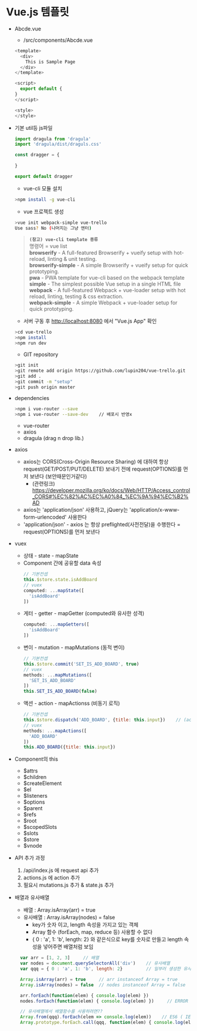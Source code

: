 # Vue.js 템플릿

- Abcde.vue
  - /src/components/Abcde.vue
  ```js
  <template>
    <div>
      This is Sample Page
    </div>
  </template>

  <script>
    export default {
  }
  </script>

  <style>
  </style>
  ```

- 기본 util등 js파일
  ```js
  import dragula from 'dragula'
  import 'dragula/dist/draguls.css'

  const dragger = {
    
  }

  export default dragger
  ```


  - vue-cli 모듈 설치
  ```sh
  >npm install -g vue-cli
  ```
  - vue 프로젝트 생성
  ```sh
  >vue init webpack-simple vue-trello
  Use sass? No (나머지는 그냥 엔터)
  ```
  >**`(참고) vue-cli template 종류`**<br>
  명령어 = vue list<br>
    <b>browserify</b> - A full-featured Browserify + vueify setup with hot-reload, linting & unit testing.<br>
    <b>browserify-simple</b> - A simple Browserify + vueify setup for quick prototyping.<br>
    <b>pwa</b> - PWA template for vue-cli based on the webpack template<br>
    <b>simple</b> - The simplest possible Vue setup in a single HTML file<br>
    <b>webpack</b> - A full-featured Webpack + vue-loader setup with hot reload, linting, testing & css extraction.<br>
    <b>webpack-simple</b> - A simple Webpack + vue-loader setup for quick prototyping.<br>


  - 서버 구동 후 <http://localhost:8080> 에서 "Vue.js App" 확인
  ```sh
  >cd vue-trello
  >npm install
  >npm run dev
  ```
  - GIT repository
  ```sh
  >git init
  >git remote add origin https://github.com/lupin204/vue-trello.git
  >git add .
  >git commit -m "setup"
  >git push origin master
  ```

- dependencies
  ```sh
  >npm i vue-router --save
  >npm i vue-router --save-dev    // 배포시 반영x
  ```
  - vue-router
  - axios
  - dragula   (drag n drop lib.)

- axios
  - axios는 CORS(Cross-Origin Resource Sharing) 에 대하여 
  항상 request(GET/POST/PUT/DELETE) 보내기 전에 request(OPTIONS)를 먼저 보낸다 (보안때문인거같다)
    - (관련링크) https://developer.mozilla.org/ko/docs/Web/HTTP/Access_control_CORS#%EC%82%AC%EC%A0%84_%EC%9A%94%EC%B2%AD
  - axios는 'application/json' 사용하고, jQuery는 'application/x-www-form-urlencoded' 사용한다
  - 'application/json' - axios 는 항상 preflighted(사전전달)을 수행한다 = request(OPTIONS)를 먼저 보낸다

- vuex
  - 상태  -  state  -  mapState
  - Component 간에 공유할 data 속성
    ```js
    // 기본컨셉
    this.$store.state.isAddBoard
    // vuex
    computed: ...mapState([
      'isAddBoard'
    ])
    ```
  - 게터  -  getter  -  mapGetter  (computed와 유사한 성격)
    ```js
    computed: ...mapGetters([
      'isAddBoard'
    ])
    ```
  - 변이  -  mutation  -  mapMutations  (동적 변이)
    ```js
    // 기본컨셉
    this.$store.commit('SET_IS_ADD_BOARD', true)
    // vuex
    methods: ...mapMutations([
      'SET_IS_ADD_BOARD'
    ])
    this.SET_IS_ADD_BOARD(false)
    ```
  - 액션  -  action  -  mapActionss  (비동기 로직)
    ```js
    // 기본컨셉
    this.$store.dispatch('ADD_BOARD', {title: this.input})    // (action함수, {payload})
    // vuex
    methods: ...mapActions([
      'ADD_BOARD'
    ])
    this.ADD_BOARD({title: this.input})
    ```
- Component의 this
  - $attrs
  - $children
  - $createElement
  - $el
  - $listeners
  - $options
  - $parent
  - $refs
  - $root
  - $scopedSlots
  - $slots
  - $store
  - $vnode

- API 추가 과정
  1. /api/index.js 에 request api 추가
  2. actions.js 에 action 추가
  3. 필요시 mutations.js 추가 & state.js 추가


- 배열과 유사배열
  - 배열  :  Array.isArray(arr) = true
  - 유사배열  :  Array.isArray(nodes) = false
    - key가 숫자 이고, length 속성을 가지고 있는 객체
    - Array 함수 (forEach, map, reduce 등) 사용할 수 없다
    - { 0 : 'a', 1: 'b', length: 2} 와 같은식으로 key를 숫자로 만들고 length 속성을 넣어주면 배열처럼 보임
  ```js
    var arr = [1, 2, 3]     // 배열 
    var nodes = document.querySelectorAll('div')    // 유사배열
    var qqq = { 0 : 'a', 1: 'b', length: 2}         // 일부러 생성한 유사배열

    Array.isArray(arr) = true     // arr instanceof Array = true
    Array.isArray(nodes) = false  // nodes instanceof Array = false

    arr.forEach(function(elem) { console.log(elem) })
    nodes.forEach(function(elem) { console.log(elem) })     // ERROR !!

    // 유사배열에서 배열함수를 사용하려면??
    Array.from(qqq).forEach(elem => console.log(elem))    // ES6 ( IE x <-- Array.from() )
    Array.prototype.forEach.call(qqq, function(elem) { console.log(elem) })   // ES5
  ```